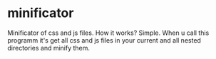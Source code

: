 # minificator
Minificator of css and js files. How it works? Simple. When u call this programm it's get all css and js files in your current and all nested directories and minify them. 
